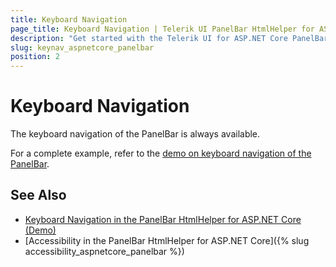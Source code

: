 ```yaml
---
title: Keyboard Navigation
page_title: Keyboard Navigation | Telerik UI PanelBar HtmlHelper for ASP.NET Core
description: "Get started with the Telerik UI for ASP.NET Core PanelBar and learn about the accessibility support it provides through its keyboard navigation functionality."
slug: keynav_aspnetcore_panelbar
position: 2
---
```


# Keyboard Navigation

The keyboard navigation of the PanelBar is always available.

For a complete example, refer to the [demo on keyboard navigation of the PanelBar](https://demos.telerik.com/aspnet-core/panelbar/keyboard-navigation).

## See Also

* [Keyboard Navigation in the PanelBar HtmlHelper for ASP.NET Core (Demo)](https://demos.telerik.com/aspnet-core/panelbar/keyboard-navigation)
* [Accessibility in the PanelBar HtmlHelper for ASP.NET Core]({% slug accessibility_aspnetcore_panelbar %})
